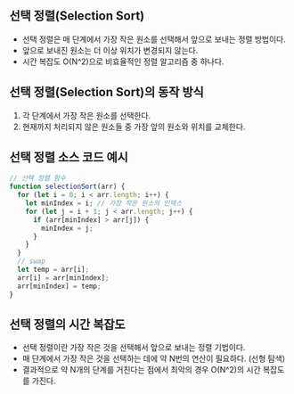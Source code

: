 ## 선택 정렬(Selection Sort)

- 선택 정렬은 매 단계에서 가장 작은 원소를 선택해서 앞으로 보내는 정렬 방법이다.
- 앞으로 보내진 원소는 더 이상 위치가 변경되지 않는다.
- 시간 복잡도 O(N^2)으로 비효율적인 정렬 알고리즘 중 하나다.

## 선택 정렬(Selection Sort)의 동작 방식

1. 각 단계에서 가장 작은 원소를 선택한다.
2. 현재까지 처리되지 않은 원소들 중 가장 앞의 원소와 위치를 교체한다.

## 선택 정렬 소스 코드 예시

```javascript
// 선택 정렬 함수
function selectionSort(arr) {
  for (let i = 0; i < arr.length; i++) {
    let minIndex = i; // 가장 작은 원소의 인덱스
    for (let j = i + 1; j < arr.length; j++) {
      if (arr[minIndex] > arr[j]) {
        minIndex = j;
      }
    }
  }
  // swap
  let temp = arr[i];
  arr[i] = arr[minIndex];
  arr[minIndex] = temp;
}
```

## 선택 정렬의 시간 복잡도

- 선택 정렬이란 가장 작은 것을 선택해서 앞으로 보내는 정렬 기법이다.
- 매 단계에서 가장 작은 것을 선택하는 데에 약 N번의 연산이 필요하다. (선형 탐색)
- 결과적으로 약 N개의 단계를 거친다는 점에서 최악의 경우 O(N^2)의 시간 복잡도를 가진다.
